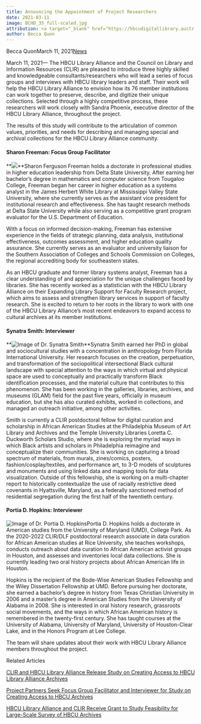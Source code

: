 ```yaml
---
title: Announcing the Appointment of Project Researchers
date: 2021-03-11
image: BCHD_35_full-scaled.jpg
attribution: <a target="_blank" href="https://hbcudigitallibrary.auctr.edu/digital/collection/BCHD/id/35/rec/1">1922 Class Bennett College</a>, Unknown Photographer, 1922, Courtesy of Bennett College Library
author: Becca Quon
---
```


Becca QuonMarch 11, 2021[News](https://creating-access.hbculibraries.org/category/news/)

March 11, 2021— The HBCU Library Alliance and the Council on Library and Information Resources (CLIR) are pleased to introduce three highly skilled and knowledgeable consultants/researchers who will lead a series of focus groups and interviews with HBCU library leaders and staff. Their work will help the HBCU Library Alliance to envision how its 76 member institutions can work together to preserve, describe, and digitize their unique collections. Selected through a highly competitive process, these researchers will work closely with Sandra Phoenix, executive director of the HBCU Library Alliance, throughout the project. 

The results of this study will contribute to the articulation of common values, priorities, and needs for describing and managing special and archival collections for the HBCU Library Alliance community.

#### **Sharon Freeman:** Focus Group Facilitator 

**![](https://creating-access.hbculibraries.org/wp-content/uploads/sites/37/2021/03/creatingaccess-freeman.png)**Sharon Ferguson Freeman holds a doctorate in professional studies in higher education leadership from Delta State University. After earning her bachelor’s degree in mathematics and computer science from Tougaloo College, Freeman began her career in higher education as a systems analyst in the James Herbert White Library at Mississippi Valley State University, where she currently serves as the assistant vice president for institutional research and effectiveness. She has taught research methods at Delta State University while also serving as a competitive grant program evaluator for the U.S. Department of Education.  

With a focus on informed decision-making, Freeman has extensive experience in the fields of strategic planning, data analysis, institutional effectiveness, outcomes assessment, and higher education quality assurance. She currently serves as an evaluator and university liaison for the Southern Association of Colleges and Schools Commission on Colleges, the regional accrediting body for southeastern states.

As an HBCU graduate and former library systems analyst, Freeman has a clear understanding of and appreciation for the unique challenges faced by libraries. She has recently worked as a statistician with the HBCU Library Alliance on their Expanding Library Support for Faculty Research project, which aims to assess and strengthen library services in support of faculty research. She is excited to return to her roots in the library to work with one of the HBCU Library Alliance’s most recent endeavors to expand access to cultural archives at its member institutions.

#### **Synatra Smith:** Interviewer

**![Image of Dr. Synatra Smith](https://creating-access.hbculibraries.org/wp-content/uploads/sites/37/2021/03/creatingaccess_smith.png)**Synatra Smith earned her PhD in global and sociocultural studies with a concentration in anthropology from Florida International University. Her research focuses on the creation, perpetuation, and transformation of the sociopolitical intersectional Black cultural landscape with special attention to the ways in which virtual and physical space are used to conceptually and practically transform Black identification processes, and the material culture that contributes to this phenomenon. She has been working in the galleries, libraries, archives, and museums (GLAM) field for the past five years, officially in museum education, but she has also curated exhibits, worked in collections, and managed an outreach initiative, among other activities.

Smith is currently a CLIR postdoctoral fellow for digital curation and scholarship in African American Studies at the Philadelphia Museum of Art Library and Archives and the Temple University Libraries Loretta C. Duckworth Scholars Studio, where she is exploring the myriad ways in which Black artists and scholars in Philadelphia reimagine and conceptualize their communities. She is working on capturing a broad spectrum of materials, from murals, zines/comics, posters, fashion/cosplay/textiles, and performance art, to 3-D models of sculptures and monuments and using linked data and mapping tools for data visualization. Outside of this fellowship, she is working on a multi-chapter report to historically contextualize the use of racially restrictive deed covenants in Hyattsville, Maryland, as a federally sanctioned method of residential segregation during the first half of the twentieth century.

#### **Portia D. Hopkins**: Interviewer

![Image of Dr. Portia D. Hopkins](https://creating-access.hbculibraries.org/wp-content/uploads/sites/37/2021/03/creatingaccess-hopkins.png)Portia D. Hopkins holds a doctorate in American studies from the University of Maryland (UMD), College Park. As the 2020-2022 CLIR/DLF postdoctoral research associate in data curation for African American studies at Rice University, she teaches workshops, conducts outreach about data curation to African American activist groups in Houston, and assesses and inventories local data collections. She is currently leading two oral history projects about African American life in Houston.

Hopkins is the recipient of the Bode-Wise American Studies Fellowship and the Wiley Dissertation Fellowship at UMD. Before pursuing her doctorate, she earned a bachelor’s degree in history from Texas Christian University in 2006 and a master’s degree in American Studies from the University of Alabama in 2008. She is interested in oral history research, grassroots social movements, and the ways in which African American history is remembered in the twenty-first century. She has taught courses at the University of Alabama, University of Maryland, University of Houston-Clear Lake, and in the Honors Program at Lee College.

The team will share updates about their work with HBCU Library Alliance members throughout the project.

Related Articles

[CLIR and HBCU Library Alliance Release Study on Creating Access to HBCU Library Alliance Archives](https://creating-access.hbculibraries.org/2022/04/11/clir-and-hbcu-library-alliance-release-study-on-creating-access-to-hbcu-library-alliance-archives/)

[Project Partners Seek Focus Group Facilitator and Interviewer for Study on Creating Access to HBCU Archives](https://creating-access.hbculibraries.org/2020/12/04/clir-and-hbcu-library-alliance-seek-focus-group-facilitator-and-interviewer-for-study-on-creating-access-to-hbcu-archives/)

[HBCU Library Alliance and CLIR Receive Grant to Study Feasibility for Large-Scale Survey of HBCU Archives](https://creating-access.hbculibraries.org/2020/12/04/hbcu-library-alliance-and-clir-receive-grant-to-study-feasibility-for-large-scale-survey-of-hbcu-archives/)